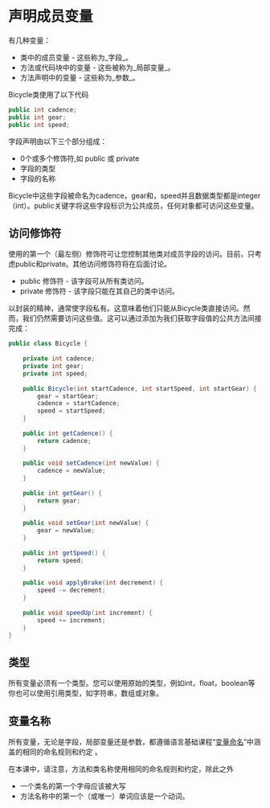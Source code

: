 # 声明成员变量

有几种变量：

* 类中的成员变量 - 这些称为_字段_。
* 方法或代码块中的变量 - 这些被称为_局部变量_。
* 方法声明中的变量 - 这些称为_参数_。

Bicycle类使用了以下代码
```java
public int cadence;
public int gear;
public int speed;
```

字段声明由以下三个部分组成：

* 0个或多个修饰符,如 public 或 private
* 字段的类型
* 字段的名称

Bicycle中这些字段被命名为cadence，gear和，speed并且数据类型都是integer（int）。public关键字将这些字段标识为公共成员，任何对象都可访问这些变量。

## 访问修饰符

使用的第一个（最左侧）修饰符可让您控制其他类对成员字段的访问。目前，只考虑public和private。其他访问修饰符将在后面讨论。

* public 修饰符 - 该字段可从所有类访问。
* private 修饰符 - 该字段只能在其自己的类中访问。

以封装的精神，通常使字段私有。这意味着他们只能从Bicycle类直接访问。然而，我们仍然需要访问这些值。这可以通过添加为我们获取字段值的公共方法间接完成：

```java
public class Bicycle {
        
    private int cadence;
    private int gear;
    private int speed;
        
    public Bicycle(int startCadence, int startSpeed, int startGear) {
        gear = startGear;
        cadence = startCadence;
        speed = startSpeed;
    }
        
    public int getCadence() {
        return cadence;
    }
        
    public void setCadence(int newValue) {
        cadence = newValue;
    }
        
    public int getGear() {
        return gear;
    }
        
    public void setGear(int newValue) {
        gear = newValue;
    }
        
    public int getSpeed() {
        return speed;
    }
        
    public void applyBrake(int decrement) {
        speed -= decrement;
    }
        
    public void speedUp(int increment) {
        speed += increment;
    }
}
```

## 类型

所有变量必须有一个类型。您可以使用原始的类型，例如int，float，boolean等你也可以使用引用类型，如字符串，数组或对象。

## 变量名称

所有变量，无论是字段，局部变量还是参数，都遵循语言基础课程“[变量命名](/content/java/nutsandbolts/variables.md)”中涵盖的相同的命名规则和约定 。

在本课中，请注意，方法和类名称使用相同的命名规则和约定，除此之外

* 一个类名的第一个字母应该被大写
* 方法名称中的第一个（或唯一）单词应该是一个动词。